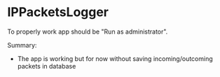# IPPacketsLogger

To properly work app should be "Run as administrator".

Summary:
- The app is working but for now without saving incoming/outcoming packets in database
